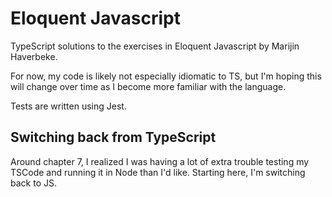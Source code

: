 # Eloquent Javascript
TypeScript solutions to the exercises in Eloquent Javascript by Marijin Haverbeke. 

For now, my code is likely not especially idiomatic to TS, but I'm hoping this will change over time as I become more familiar with the language. 

Tests are written using Jest.

## Switching back from TypeScript
Around chapter 7, I realized I was having a lot of extra trouble testing my TSCode and running it in Node than I'd like. Starting here, I'm switching back to JS.